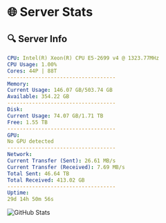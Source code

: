 # 🌐 Server Stats
## 🔍 Server Info
```yaml
CPU: Intel(R) Xeon(R) CPU E5-2699 v4 @ 1323.77MHz
CPU Usage: 1.00%
Cores: 44P | 88T
-----------------------------------
Memory:
Current Usage: 146.07 GB/503.74 GB
Available: 354.22 GB
-----------------------------------
Disk:
Current Usage: 74.07 GB/1.71 TB
Free: 1.55 TB
-----------------------------------
GPU:
No GPU detected
-----------------------------------
Network:
Current Transfer (Sent): 26.61 MB/s
Current Transfer (Received): 7.69 MB/s
Total Sent: 46.64 TB
Total Received: 413.02 GB
-----------------------------------
Uptime:
29d 14h 50m 56s
```
![GitHub Stats](https://img.shields.io/badge/Updated-2025-04-06_12:13:45-blue)